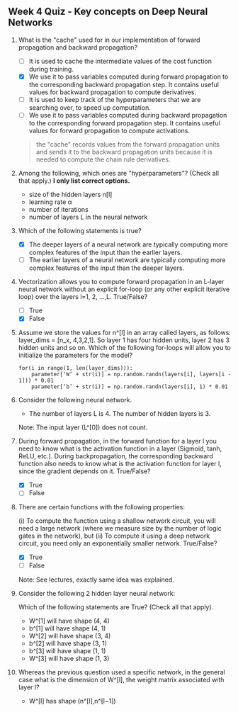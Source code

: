 ## Week 4 Quiz - Key concepts on Deep Neural Networks

1. What is the "cache" used for in our implementation of forward propagation and backward propagation?

    - [ ] It is used to cache the intermediate values of the cost function during training.
    - [x] We use it to pass variables computed during forward propagation to the corresponding backward propagation step. It contains useful values for backward propagation to compute derivatives.
    - [ ] It is used to keep track of the hyperparameters that we are searching over, to speed up computation.
    - [ ] We use it to pass variables computed during backward propagation to the corresponding forward propagation step. It contains useful values for forward propagation to compute activations.

    > the "cache" records values from the forward propagation units and sends it to the backward propagation units because it is needed to compute the chain rule derivatives.

2. Among the following, which ones are "hyperparameters"? (Check all that apply.) **I only list correct options.**

    - size of the hidden layers n[l]
    - learning rate α
    - number of iterations
    - number of layers L in the neural network
    
3. Which of the following statements is true?

    - [x] The deeper layers of a neural network are typically computing more complex features of the input than the earlier layers. 
    - [ ] The earlier layers of a neural network are typically computing more complex features of the input than the deeper layers.
    
4. Vectorization allows you to compute forward propagation in an L-layer neural network without an explicit for-loop (or any other explicit iterative loop) over the layers l=1, 2, …,L. True/False?

    - [ ] True
    - [x] False
        
5. Assume we store the values for n^[l] in an array called layers, as follows: layer_dims = [n_x, 4,3,2,1]. So layer 1 has four hidden units, layer 2 has 3 hidden units and so on. Which of the following for-loops will allow you to initialize the parameters for the model?

    ```
    for(i in range(1, len(layer_dims))):
        parameter[‘W’ + str(i)] = np.random.randn(layers[i], layers[i - 1])) * 0.01
        parameter[‘b’ + str(i)] = np.random.randn(layers[i], 1) * 0.01
    ```

6. Consider the following neural network.

    - The number of layers L is 4. The number of hidden layers is 3.
    
    Note: The input layer (L^[0]) does not count.
    
7. During forward propagation, in the forward function for a layer l you need to know what is the activation function in a layer (Sigmoid, tanh, ReLU, etc.). During backpropagation, the corresponding backward function also needs to know what is the activation function for layer l, since the gradient depends on it. True/False?

    - [x] True
    - [ ] False
        
8. There are certain functions with the following properties:

    (i) To compute the function using a shallow network circuit, you will need a large network (where we measure size by the number of logic gates in the network), but (ii) To compute it using a deep network circuit, you need only an exponentially smaller network. True/False?
    
    - [x] True
    - [ ] False
    
    Note: See lectures, exactly same idea was explained.
    
9. Consider the following 2 hidden layer neural network:

    Which of the following statements are True? (Check all that apply).

    - W^[1] will have shape (4, 4)
    - b^[1] will have shape (4, 1)
    - W^[2] will have shape (3, 4)
    - b^[2] will have shape (3, 1)
    - b^[3] will have shape (1, 1)
    - W^[3] will have shape (1, 3)    
    
10. Whereas the previous question used a specific network, in the general case what is the dimension of W^[l], the weight matrix associated with layer l?

    - W^[l] has shape (n^[l],n^[l−1])
